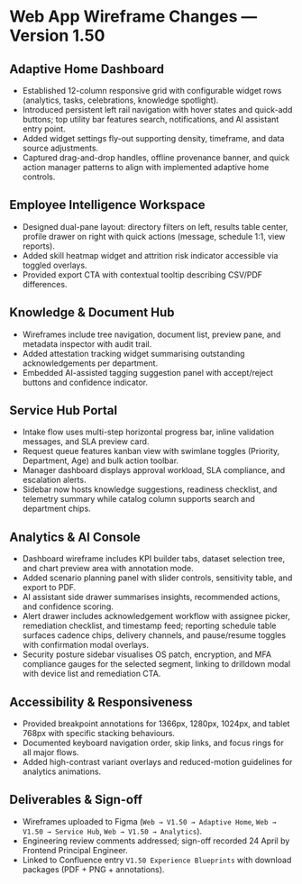 # Web App Wireframe Changes — Version 1.50

## Adaptive Home Dashboard
- Established 12-column responsive grid with configurable widget rows (analytics, tasks, celebrations, knowledge spotlight).
- Introduced persistent left rail navigation with hover states and quick-add buttons; top utility bar features search, notifications, and AI assistant entry point.
- Added widget settings fly-out supporting density, timeframe, and data source adjustments.
- Captured drag-and-drop handles, offline provenance banner, and quick action manager patterns to align with implemented adaptive home controls.

## Employee Intelligence Workspace
- Designed dual-pane layout: directory filters on left, results table center, profile drawer on right with quick actions (message, schedule 1:1, view reports).
- Added skill heatmap widget and attrition risk indicator accessible via toggled overlays.
- Provided export CTA with contextual tooltip describing CSV/PDF differences.

## Knowledge & Document Hub
- Wireframes include tree navigation, document list, preview pane, and metadata inspector with audit trail.
- Added attestation tracking widget summarising outstanding acknowledgements per department.
- Embedded AI-assisted tagging suggestion panel with accept/reject buttons and confidence indicator.

## Service Hub Portal
- Intake flow uses multi-step horizontal progress bar, inline validation messages, and SLA preview card.
- Request queue features kanban view with swimlane toggles (Priority, Department, Age) and bulk action toolbar.
- Manager dashboard displays approval workload, SLA compliance, and escalation alerts.
- Sidebar now hosts knowledge suggestions, readiness checklist, and telemetry summary while catalog column supports search and department chips.

## Analytics & AI Console
- Dashboard wireframe includes KPI builder tabs, dataset selection tree, and chart preview area with annotation mode.
- Added scenario planning panel with slider controls, sensitivity table, and export to PDF.
- AI assistant side drawer summarises insights, recommended actions, and confidence scoring.
- Alert drawer includes acknowledgement workflow with assignee picker, remediation checklist, and timestamp feed; reporting schedule table surfaces cadence chips, delivery channels, and pause/resume toggles with confirmation modal overlays.
- Security posture sidebar visualises OS patch, encryption, and MFA compliance gauges for the selected segment, linking to drilldown modal with device list and remediation CTA.

## Accessibility & Responsiveness
- Provided breakpoint annotations for 1366px, 1280px, 1024px, and tablet 768px with specific stacking behaviours.
- Documented keyboard navigation order, skip links, and focus rings for all major flows.
- Added high-contrast variant overlays and reduced-motion guidelines for analytics animations.

## Deliverables & Sign-off
- Wireframes uploaded to Figma (`Web → V1.50 → Adaptive Home`, `Web → V1.50 → Service Hub`, `Web → V1.50 → Analytics`).
- Engineering review comments addressed; sign-off recorded 24 April by Frontend Principal Engineer.
- Linked to Confluence entry `V1.50 Experience Blueprints` with download packages (PDF + PNG + annotations).
